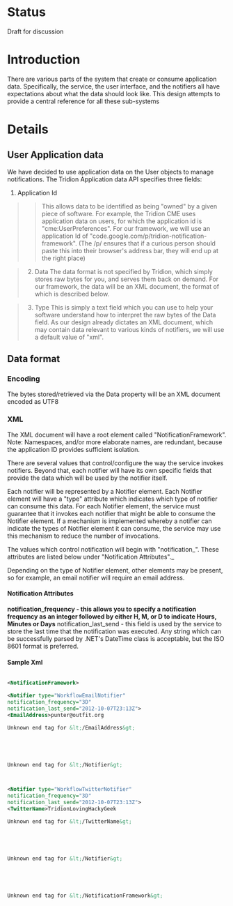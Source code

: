 # Status #
Draft for discussion

# Introduction #

There are various parts of the system that create or consume application data. Specifically, the service, the user interface, and the notifiers all have expectations about what the data should look like. This design attempts to provide a central reference for all these sub-systems


# Details #

## User Application data ##
We have decided to use application data on the User objects to manage notifications. The Tridion Application data API specifies three fields:

  1. Application Id
> > This allows data to be identified as being "owned" by a given piece of software. For example, the Tridion CME uses application data on users, for which the application id is "cme:UserPreferences". For our framework, we will use an application Id of "code.google.com/p/tridion-notification-framework". (The /p/ ensures that if a curious person should paste this into their browser's address bar, they will end up at the right place)


> 2) Data
The data format is not specified by Tridion, which simply stores raw bytes for you, and serves them back on demand. For our framework, the data will be an XML document, the format of which is described below.

> 3) Type
This is simply a text field which you can use to help your software understand how to interpret the raw bytes of the Data field. As our design already dictates an XML document, which may contain data relevant to various kinds of notifiers, we will use a default value of "xml".

## Data format ##
### Encoding ###
The bytes stored/retrieved via the Data property will be an XML document encoded as UTF8
### XML ###
The XML document will have a root element called "NotificationFramework". Note: Namespaces, and/or more elaborate names, are redundant, because the application ID provides sufficient isolation.

There are several values that control/configure the way the service invokes notifiers. Beyond that, each notifier will have its own specific fields that provide the data which will be used by the notifier itself.

Each notifier will be represented by a Notifier element. Each Notifier element will have a "type" attribute which indicates which type of notifier can consume this data. For each Notifier element, the service must guarantee that it invokes each notifier that might be able to consume the Notifier element. If a mechanism is implemented whereby a notifier can indicate the types of Notifier element it can consume, the service may use this mechanism to reduce the number of invocations.

The values which control notification will begin with "notification_". These attributes are listed below under "Notification Attributes"._

Depending on the type of Notifier element, other elements may be present, so for example, an email notifier will require an email address.

#### Notification Attributes ####
**notification\_frequency - this allows you to specify a notification frequency as an integer followed by either H, M, or D to indicate Hours, Minutes or Days** notification\_last\_send - this field is used by the service to store the last time that the notification was executed. Any string which can be successfully parsed by .NET's DateTime class is acceptable, but the ISO 8601 format is preferred.

#### Sample Xml ####
```xml

<NotificationFramework>

<Notifier type="WorkflowEmailNotifier"
notification_frequency="3D"
notification_last_send="2012-10-07T23:13Z">
<EmailAddress>punter@outfit.org

Unknown end tag for &lt;/EmailAddress&gt;





Unknown end tag for &lt;/Notifier&gt;



<Notifier type="WorkflowTwitterNotifier"
notification_frequency="3D"
notification_last_send="2012-10-07T23:13Z">
<TwitterName>TridionLovingHackyGeek

Unknown end tag for &lt;/TwitterName&gt;





Unknown end tag for &lt;/Notifier&gt;





Unknown end tag for &lt;/NotificationFramework&gt;


```